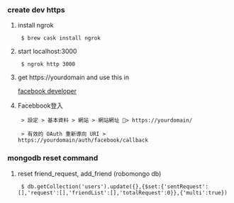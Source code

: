 ### create dev https

1. install ngrok

        $ brew cask install ngrok

2. start localhost:3000

        $ ngrok http 3000

3. get https://yourdomain and use this in 

    [facebook developer](https://developers.facebook.com/apps/1915837515114724/fb-login/settings/)

4. Facebbook登入 

        > 設定 > 基本資料 > 網站 > 網站網址 > https://yourdomain/

        > 有效的 OAuth 重新導向 URI > https://yourdomain/auth/facebook/callback

### mongodb reset command

1. reset friend_request, add_friend (robomongo db)

        $ db.getCollection('users').update({},{$set:{'sentRequest':[],'request':[],'friendList':[],'totalRequest':0}},{'multi':true}) 
